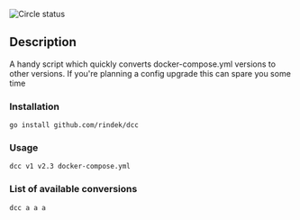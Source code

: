 ![Circle status](https://circleci.com/gh/rindek/dcc/tree/master.png?style=shield)

## Description

A handy script which quickly converts docker-compose.yml versions to other versions. If you're planning a config upgrade this can spare you some time

### Installation

```
go install github.com/rindek/dcc
```

### Usage

```
dcc v1 v2.3 docker-compose.yml
```

### List of available conversions

```
dcc a a a
```
